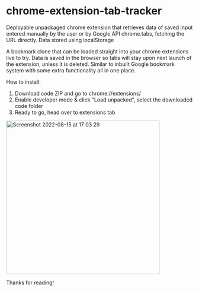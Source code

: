 # chrome-extension-tab-tracker
Deployable unpackaged chrome extension that retrieves data of saved input entered manually by the user or by Google API chrome.tabs, fetching the URL directly. Data stored using localStorage

A bookmark clone that can be loaded straight into your chrome extensions live to try. Data is saved in the browser so tabs will stay upon next launch of the extension, unless it is deleted.
Similar to inbuilt Google bookmark system with some extra functionality all in one place.

How to install:
1) Download code ZIP and go to chrome://extensions/
2) Enable developer mode & click "Load unpacked", select the downloaded code folder
3) Ready to go, head over to extensions tab

<img width="414" alt="Screenshot 2022-08-15 at 17 03 29" src="https://user-images.githubusercontent.com/41805267/184671518-037b8422-048e-4e9c-8820-d36ced1943a9.png">

Thanks for reading!
